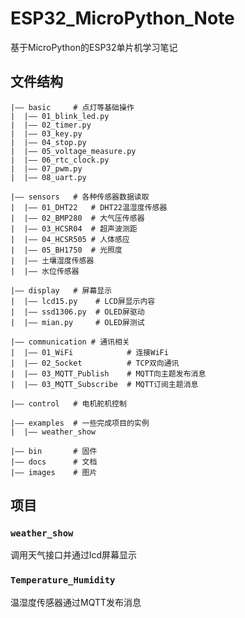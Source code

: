 # ESP32_MicroPython_Note

基于MicroPython的ESP32单片机学习笔记


## 文件结构

```
|—— basic     # 点灯等基础操作
|  |—— 01_blink_led.py
|  |—— 02_timer.py
|  |—— 03_key.py
|  |—— 04_stop.py
|  |—— 05_voltage_measure.py
|  |—— 06_rtc_clock.py
|  |—— 07_pwm.py
|  |—— 08_uart.py

|—— sensors   # 各种传感器数据读取
|  |—— 01_DHT22   # DHT22温湿度传感器
|  |—— 02_BMP280  # 大气压传感器
|  |—— 03_HCSR04  # 超声波测距
|  |—— 04_HCSR505 # 人体感应
|  |—— 05_BH1750  # 光照度
|  |—— 土壤湿度传感器
|  |—— 水位传感器

|—— display   # 屏幕显示
|  |—— lcd15.py    # LCD屏显示内容
|  |—— ssd1306.py  # OLED屏驱动
|  |—— mian.py     # OLED屏测试

|—— communication # 通讯相关
|  |—— 01_WiFi            # 连接WiFi
|  |—— 02_Socket          # TCP双向通讯
|  |—— 03_MQTT_Publish    # MQTT向主题发布消息
|  |—— 03_MQTT_Subscribe  # MQTT订阅主题消息

|—— control   # 电机舵机控制

|—— examples  # 一些完成项目的实例
|  |—— weather_show

|—— bin       # 固件
|—— docs      # 文档
|—— images    # 图片
```

## 项目

### `weather_show`

调用天气接口并通过lcd屏幕显示

### `Temperature_Humidity`

温湿度传感器通过MQTT发布消息